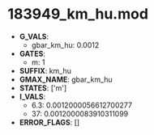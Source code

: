 # 183949_km_hu.mod

- **G_VALS**:
  - gbar_km_hu: 0.0012
- **GATES**:
  - m: 1
- **SUFFIX**: km_hu
- **GMAX_NAME**: gbar_km_hu
- **STATES**: ['m']
- **I_VALS**:
  - 6.3: 0.0012000056612700277
  - 37: 0.0012000083910311099
- **ERROR_FLAGS**: []
